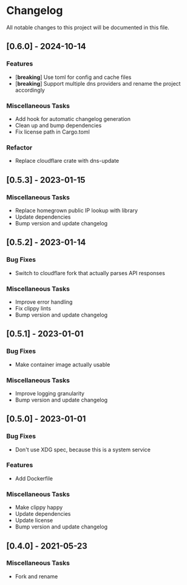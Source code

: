 # Changelog

All notable changes to this project will be documented in this file.

## [0.6.0] - 2024-10-14

### Features

- [**breaking**] Use toml for config and cache files
- [**breaking**] Support multiple dns providers and rename the project accordingly

### Miscellaneous Tasks

- Add hook for automatic changelog generation
- Clean up and bump dependencies
- Fix license path in Cargo.toml

### Refactor

- Replace cloudflare crate with dns-update

## [0.5.3] - 2023-01-15

### Miscellaneous Tasks

- Replace homegrown public IP lookup with library
- Update dependencies
- Bump version and update changelog

## [0.5.2] - 2023-01-14

### Bug Fixes

- Switch to cloudflare fork that actually parses API responses

### Miscellaneous Tasks

- Improve error handling
- Fix clippy lints
- Bump version and update changelog

## [0.5.1] - 2023-01-01

### Bug Fixes

- Make container image actually usable

### Miscellaneous Tasks

- Improve logging granularity
- Bump version and update changelog

## [0.5.0] - 2023-01-01

### Bug Fixes

- Don't use XDG spec, because this is a system service

### Features

- Add Dockerfile

### Miscellaneous Tasks

- Make clippy happy
- Update dependencies
- Update license
- Bump version and update changelog

## [0.4.0] - 2021-05-23

### Miscellaneous Tasks

- Fork and rename

<!-- generated by git-cliff -->
<!-- update with `git cliff --tag <new version> 7cf8502fb9d0c04bab48a2d7d7e819c98f9aed6e.. > CHANGELOG.md` -->
